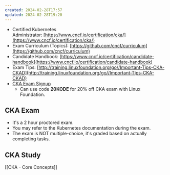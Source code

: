 ```yaml
---
created: 2024-02-28T17:57
updated: 2024-02-28T19:20
---
```

- Certified Kubernetes Administrator: [https://www.cncf.io/certification/cka/](https://www.cncf.io/certification/cka/)
- Exam Curriculum (Topics): [https://github.com/cncf/curriculum](https://github.com/cncf/curriculum)
- Candidate Handbook: [https://www.cncf.io/certification/candidate-handbook](https://www.cncf.io/certification/candidate-handbook)
- Exam Tips: [http://training.linuxfoundation.org/go//Important-Tips-CKA-CKAD](http://training.linuxfoundation.org/go//Important-Tips-CKA-CKAD)
- [CKA Exam Signup](https://www.jdoqocy.com/click-100910441-15404327?sid=kk-courses) 
	- Can use code **20KODE** for 20% off CKA exam with Linux Foundation.
## CKA Exam
- It's a 2 hour proctored exam.
- You may refer to the Kubernetes documentation during the exam.
- The exam is NOT multiple-choice, it's graded based on actually completing tasks.
## CKA Study
[[CKA - Core Concepts]]